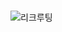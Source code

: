 #
![리크루팅](https://user-images.githubusercontent.com/83339823/116487260-7b465880-a8ca-11eb-8714-0d035f111426.jpg)
